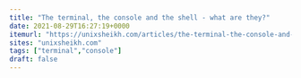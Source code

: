 ```yaml
---
title: "The terminal, the console and the shell - what are they?"
date: 2021-08-29T16:27:19+0000
itemurl: "https://unixsheikh.com/articles/the-terminal-the-console-and-the-shell-what-are-they.html"
sites: "unixsheikh.com"
tags: ["terminal","console"]
draft: false
---
```

